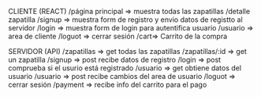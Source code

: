 CLIENTE (REACT)
/página principal => muestra todas las zapatillas
/detalle zapatilla
/signup => muestra form de registro y envio datos de registto al servidor
/login => muestra form de login para autentifica usuario
/usuario => area de cliente
/loguot => cerrar sesión
/cart=> Carrito de la compra



    
SERVIDOR (API)
/zapatillas  => get todas las zapatillas
/zapatillas/:id => get un zapatilla
/signup => post recibe datos de registro
/login => post comprueba si el usurio está registrado
/usuario => get obtiene datos del usuario
/usuario => post recibe cambios del area de usuario
/loguot => cerrar sesión
/payment => recibe info del carrito para el pago